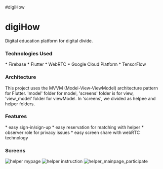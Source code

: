 #digiHow

<h1>digiHow</h1>
Digital education platform for digital divide.

<h3>Technologies Used</h3>
* Firebase
* Flutter
* WebRTC
* Google Cloud Platform
* TensorFlow

<h3>Architecture</h3>
This project uses the MVVM (Model-View-ViewModel) architecture pattern for Flutter.
'model' folder for model, 'screens' folder is for view, 'view_model' folder for viewModel. 
In 'screens', we divided as helpee and helper folders.

<h3>Features</h3>
* easy sign-in/sign-up
* easy reservation for matching with helper
* observer role for privacy issues
* easy screen share with webRTC technology

<h3>Screens</h3>

![helper mypage](https://user-images.githubusercontent.com/91544407/229156097-6dd459cb-f192-41fa-b41e-744e37d8f473.png) ![helper instruction](https://user-images.githubusercontent.com/91544407/229156105-ad730465-d612-4f29-bcf6-2fb47f54fca3.png)
![helper_mainpage_participate](https://user-images.githubusercontent.com/91544407/229156119-37e2d11f-90b0-4ac5-8a14-13d8098037a7.png)

